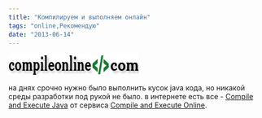 ```yaml
---
title: "Компилируем и выполняем онлайн"
tags: "online,Рекомендую"
date: "2013-06-14"
---
```


![](images/compileonline.png "compileonline")

на днях срочно нужно было выполнить кусок java кода, но никакой среды разработки под рукой не было. в интернете есть все - [Compile and Execute Java](https://www.compileonline.com/compile_java_online.php) от сервиса [Compile and Execute Online](https://www.compileonline.com/).
